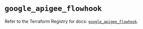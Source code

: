# `google_apigee_flowhook`

Refer to the Terraform Registry for docs: [`google_apigee_flowhook`](https://registry.terraform.io/providers/hashicorp/google-beta/5.43.1/docs/resources/google_apigee_flowhook).
